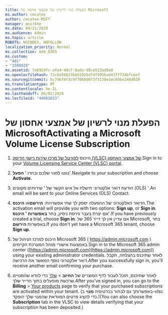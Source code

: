 ```yaml
---
title: הפעלת מנוי לרשיון של אמצעי אחסון של Microsoft
ms.author: cmcatee
author: cmcatee-MSFT
manager: mnirkhe
ms.date: 04/21/2020
ms.audience: Admin
ms.topic: article
ROBOTS: NOINDEX, NOFOLLOW
localization_priority: Normal
ms.collection: Adm_O365
ms.custom:
- "481"
- "1500028"
ms.assetid: 7a6919fc-afe4-40c7-8ada-d8ce523ad8a8
ms.openlocfilehash: 73c8a56623bb55926d7df995bad43ff734bfceef
ms.sourcegitcommit: bc7d6f4f3c9f7060d073f5130e1ec856e248d020
ms.translationtype: MT
ms.contentlocale: he-IL
ms.lasthandoff: 06/02/2020
ms.locfileid: "44062033"
---
```

# <a name="activating-a-microsoft-volume-license-subscription"></a><span data-ttu-id="a96a1-102">הפעלת מנוי לרשיון של אמצעי אחסון של Microsoft</span><span class="sxs-lookup"><span data-stu-id="a96a1-102">Activating a Microsoft Volume License Subscription</span></span>

1. <span data-ttu-id="a96a1-103">היכנס [לפורטל של מרכז שירות רישוי הדיסק (VLSC) של אמצעי האחסון](https://go.microsoft.com/fwlink/p/?LinkId=329762).</span><span class="sxs-lookup"><span data-stu-id="a96a1-103">Sign in to your [Volume Licensing Service Center (VLSC) portal](https://go.microsoft.com/fwlink/p/?LinkId=329762).</span></span>

2. <span data-ttu-id="a96a1-104">נווטו למנוי שלכם ובחרו ' **הפעל**'.</span><span class="sxs-lookup"><span data-stu-id="a96a1-104">Navigate to your subscription and choose **Activate**.</span></span>

3. <span data-ttu-id="a96a1-105">הודעת דואר אלקטרוני תישלח אל איש הקשר של ' שירותים מקוונים (OLS) '.</span><span class="sxs-lookup"><span data-stu-id="a96a1-105">An email will be sent to your Online Services (OLS) Contact.</span></span>

4. <span data-ttu-id="a96a1-106">הדואר האלקטרוני של ההפעלה יספק לך שתי אפשרויות: **הירשם**או **היכנס**.</span><span class="sxs-lookup"><span data-stu-id="a96a1-106">The activation email will provide you with two options: **Sign up**, or **Sign in**.</span></span> <span data-ttu-id="a96a1-107">אם יצרת בעבר גירסת ניסיון, בחר **באפשרות ' היכנס**'.</span><span class="sxs-lookup"><span data-stu-id="a96a1-107">If you have previously created a trial, choose **Sign in**.</span></span> <span data-ttu-id="a96a1-108">אם עדיין אין לך דייר 365 של Microsoft, בחר באפשרות **הירשם**.</span><span class="sxs-lookup"><span data-stu-id="a96a1-108">If you don't yet have a Microsoft 365 tenant, choose **Sign up**.</span></span>

5. <span data-ttu-id="a96a1-109">היכנס למרכז הניהול של Microsoft 365 ( https://admin.microsoft.com ) באמצעות אישורי מנהל המערכת הקיימים.</span><span class="sxs-lookup"><span data-stu-id="a96a1-109">Sign in to the Microsoft 365 admin center ([https://admin.microsoft.com](https://admin.microsoft.com)) using your existing administrator credentials.</span></span> <span data-ttu-id="a96a1-110">לאחר שתיכנס בהצלחה, תקבל דואר אלקטרוני נוסף המאשר את הרכישה.</span><span class="sxs-lookup"><span data-stu-id="a96a1-110">After you successfully sign in, you'll receive another email confirming your purchase.</span></span>

6. <span data-ttu-id="a96a1-111">לאחר שתיכנס, תוכל לעבור לדף המוצרים של **החיוב** \> [שלך](https://go.microsoft.com/fwlink/p/?linkid=842054) כדי לוודא שהמנויים שרכשת מופעלים בתוך הדייר שלך.</span><span class="sxs-lookup"><span data-stu-id="a96a1-111">After you've signed in, you can go to the **Billing** \> [Your products](https://go.microsoft.com/fwlink/p/?linkid=842054) page to verify that your purchased subscriptions are activated within your tenant.</span></span> <span data-ttu-id="a96a1-112">(באפשרותך גם לבחור בכרטיסיה **מנוי** ב-vlsc כדי להציג פרטים המוודאת שהמנוי שלך הופקד.)</span><span class="sxs-lookup"><span data-stu-id="a96a1-112">(You can also choose the **Subscription** tab in the VLSC to view details verifying that your subscription has been deposited.)</span></span>
